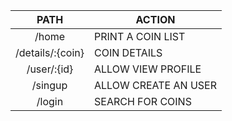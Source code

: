 | PATH                | ACTION                  |
|:-------------------:|-------------------------|
| /home               | PRINT A COIN LIST       |
| /details/:{coin}    | COIN DETAILS            |
| /user/:{id}         | ALLOW VIEW PROFILE      |
| /singup             | ALLOW CREATE AN USER    |
| /login              | SEARCH FOR COINS        |
